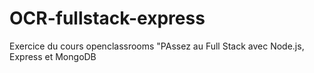 # OCR-fullstack-express
Exercice du cours openclassrooms "PAssez au Full Stack avec Node.js, Express et MongoDB
